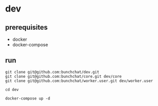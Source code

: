 # dev

## prerequisites

- docker
- docker-compose

## run

```
git clone git@github.com:bunchchat/dev.git
git clone git@github.com:bunchchat/core.git dev/core
git clone git@github.com:bunchchat/worker.user.git dev/worker.user

cd dev

docker-compose up -d
```
